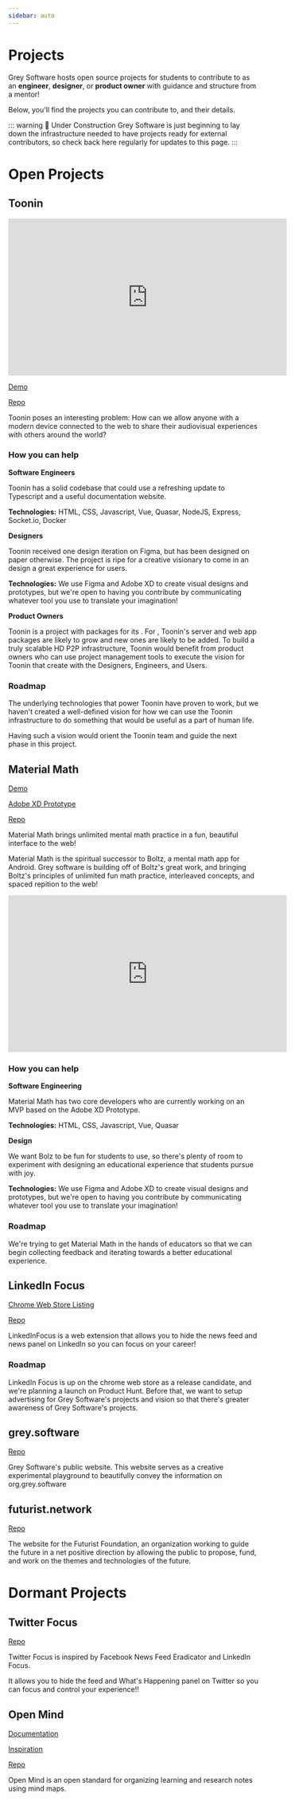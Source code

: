 ```yaml
---
sidebar: auto
---
```


# Projects

Grey Software hosts open source projects for students to contribute to as an
**engineer**, **designer**, or **product owner** with guidance and structure
from a mentor!

Below, you'll find the projects you can contribute to, and their details.

::: warning 🚧 Under Construction Grey Software is just beginning to lay down
the infrastructure needed to have projects ready for external contributors, so
check back here regularly for updates to this page. :::

# Open Projects

## Toonin

<iframe width="560" height="315" src="https://www.youtube.com/embed/ImxxRMPVHzs" frameborder="0" allow="accelerometer; autoplay; encrypted-media; gyroscope; picture-in-picture" allowfullscreen></iframe>

[Demo](https://www.toonin.ml)

[Repo](https://github.com/grey-software/toonin)

Toonin poses an interesting problem: How can we allow anyone with a modern
device connected to the web to share their audiovisual experiences with others
around the world?

### How you can help

**Software Engineers**

Toonin has a solid codebase that could use a refreshing update to Typescript and
a useful documentation website.

**Technologies:** HTML, CSS, Javascript, Vue, Quasar, NodeJS, Express,
Socket.io, Docker

**Designers**

Toonin received one design iteration on Figma, but has been designed on paper
otherwise. The project is ripe for a creative visionary to come in an design a
great experience for users.

**Technologies:** We use Figma and Adobe XD to create visual designs and
prototypes, but we're open to having you contribute by communicating whatever
tool you use to translate your imagination!

**Product Owners**

Toonin is a project with packages for its . For , Toonin's server and web app
packages are likely to grow and new ones are likely to be added. To build a
truly scalable HD P2P infrastructure, Toonin would benefit from product owners
who can use project management tools to execute the vision for Toonin that
create with the Designers, Engineers, and Users.

### Roadmap

The underlying technologies that power Toonin have proven to work, but we
haven't created a well-defined vision for how we can use the Toonin
infrastructure to do something that would be useful as a part of human life.

Having such a vision would orient the Toonin team and guide the next phase in
this project.

## Material Math

[Demo](https://material-math.grey.software)

[Adobe XD Prototype](https://xd.adobe.com/view/0440e49d-73b0-4682-8fd7-10c48e861581-5113/screen/a20a6f32-e20e-4735-83d6-cab732b51e39)

[Repo](https://github.com/grey-software/material-math)

Material Math brings unlimited mental math practice in a fun, beautiful
interface to the web!

Material Math is the spiritual successor to Boltz, a mental math app for
Android. Grey software is building off of Boltz's great work, and bringing
Boltz's principles of unlimited fun math practice, interleaved concepts, and
spaced repition to the web!

<iframe width="560" height="315" src="https://www.youtube.com/embed/ceACiAdXSDc" frameborder="0" allow="accelerometer; autoplay; encrypted-media; gyroscope; picture-in-picture" allowfullscreen></iframe>

### How you can help

**Software Engineering**

Material Math has two core developers who are currently working on an MVP based
on the Adobe XD Prototype.

**Technologies:** HTML, CSS, Javascript, Vue, Quasar

**Design**

We want Bolz to be fun for students to use, so there's plenty of room to
experiment with designing an educational experience that students pursue with
joy.

**Technologies:** We use Figma and Adobe XD to create visual designs and
prototypes, but we're open to having you contribute by communicating whatever
tool you use to translate your imagination!

### Roadmap

We're trying to get Material Math in the hands of educators so that we can begin
collecting feedback and iterating towards a better educational experience.

## LinkedIn Focus

[Chrome Web Store Listing](https://chrome.google.com/webstore/detail/linkedin-focus/cmafljjdkloacahjddlpaognhjpacdff?hl=en&authuser=2)

[Repo](https://github.com/grey-software/LinkedInFocus)

LinkedInFocus is a web extension that allows you to hide the news feed and news
panel on LinkedIn so you can focus on your career!

### Roadmap

LinkedIn Focus is up on the chrome web store as a release candidate, and we're
planning a launch on Product Hunt. Before that, we want to setup advertising for
Grey Software's projects and vision so that there's greater awareness of Grey
Software's projects.

## grey.software

[Repo](https://github.com/grey-software/grey.software)

Grey Software's public website. This website serves as a creative experimental
playground to beautifully convey the information on org.grey.software

## futurist.network

[Repo](https://github.com/grey-software/futurist.network)

The website for the Futurist Foundation, an organization working to guide the
future in a net positive direction by allowing the public to propose, fund, and
work on the themes and technologies of the future.

# Dormant Projects

## Twitter Focus

[Repo](https://github.com/grey-software/Twitter-Focus)

Twitter Focus is inspired by Facebook News Feed Eradicator and LinkedIn Focus.

It allows you to hide the feed and What's Happening panel on Twitter so you can
focus and control your experience!!

## Open Mind

[Documentation](https://docs.open-mind.tech/)

[Inspiration](https://deeplink.space/)

[Repo](https://github.com/grey-software/openmind)

Open Mind is an open standard for organizing learning and research notes using
mind maps.
